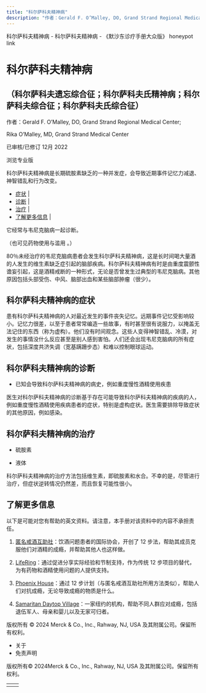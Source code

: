 ```yaml
---
title: "科尔萨科夫精神病"
description: "作者：Gerald F. O’Malley, DO, Grand Strand Regional Medical Center;"
---
```


﻿科尔萨科夫精神病 \- 科尔萨科夫精神病 \- 《默沙东诊疗手册大众版》 honeypot link

# 科尔萨科夫精神病

## （科尔萨科夫遗忘综合征；科尔萨科夫氏精神病；科尔萨科夫综合征；科尔萨科夫氏综合征）

作者：Gerald F. O’Malley, DO, Grand Strand Regional Medical Center;

Rika O’Malley, MD, Grand Strand Medical Center

已审核/已修订 12月 2022

浏览专业版

科尔萨科夫精神病是长期硫胺素缺乏的一种并发症，会导致近期事件记忆力减退、神智错乱和行为改变。

- [症状](#症状_v35321773_zh) \|
- [诊断](#诊断_v35321776_zh) \|
- [治疗](#治疗_v35321782_zh) \|
- [了解更多信息](#了解更多信息_v35321790_zh) \|

它经常与韦尼克脑病一起诊断。

（也可见药物使用与滥用 。）

80％未经治疗的韦尼克脑病患者会发生科尔萨科夫精神病，这是长时间喝大量酒的人发生的维生素缺乏症引起的脑部疾病。科尔萨科夫精神病有时是由重度震颤性谵妄引起，这是酒精戒断的一种形式，无论是否曾发生过典型的韦尼克脑病。其他原因包括头部受伤、中风、脑部出血和某些脑部肿瘤（很少）。

## 科尔萨科夫精神病的症状

患有科尔萨科夫精神病的人对最近发生的事件丧失记忆。远期事件记忆受影响较小。记忆力很差，以至于患者常常编造一些故事，有时甚至很有说服力，以掩盖无法记住的东西（称为虚构）。他们没有时间观念。这些人变得神智错乱、冷漠，对发生的事情没什么反应甚至是别人感到害怕。人们还会出现韦尼克脑病的所有症状，包括深度共济失调（宽基蹒跚步态）和难以控制眼球运动。

## 科尔萨科夫精神病的诊断

- 已知会导致科尔萨科夫精神病的病史，例如重度慢性酒精使用疾患


医生对科尔萨科夫精神病的诊断基于存在可能导致科尔萨科夫精神病的疾病的人，例如重度慢性酒精使用疾病患者的症状，特别是虚构症状。医生需要排除导致症状的其他原因，例如感染。

## 科尔萨科夫精神病的治疗

- 硫胺素

- 液体


科尔萨科夫精神病的治疗方法包括维生素，即硫胺素和水合。不幸的是，尽管进行治疗，但症状逆转情况仍然差，而且恢复可能性很小。

## 了解更多信息

以下是可能对您有帮助的英文资料。请注意，本手册对该资料中的内容不承担责任。

1. [匿名戒酒互助社](http://www.aa.org/)：饮酒问题患者的国际协会，开创了 12 步法，帮助其成员克服他们对酒精的成瘾，并帮助其他人也这样做。

2. [LifeRing](http://lifering.org/?gclid=CJjRgtzyxsYCFcaRHwodnIUBRw)：通过促进分享实际经验和节制支持，作为传统 12 步项目的替代，为有药物和酒精使用问题的人提供支持。

3. [Phoenix House](http://www.phoenixhouse.org/)：通过 12 步计划（与匿名戒酒互助社所用方法类似），帮助人们对抗成瘾，无论导致成瘾的物质是什么。

4. [Samaritan Daytop Village](http://www.samaritanvillage.org/)：一家纽约的机构，帮助不同人群应对成瘾，包括退伍军人、母亲和婴儿以及无家可归者。




版权所有 © 2024
Merck & Co., Inc., Rahway, NJ, USA 及其附属公司。保留所有权利。

- 关于
- 免责声明

版权所有© 2024Merck & Co., Inc., Rahway, NJ, USA 及其附属公司。保留所有权利。

|     |     |
| --- | --- |
|  |  |
